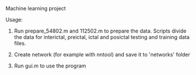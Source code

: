 Machine learning project

Usage:

1. Run prepare_54802.m and 112502.m to prepare the data. Scripts divide
    the data for interictal, preictal, ictal and posictal testing and training data files.

2. Create network (for example with nntool) and save it to 'networks' folder

3. Run gui.m to use the program
